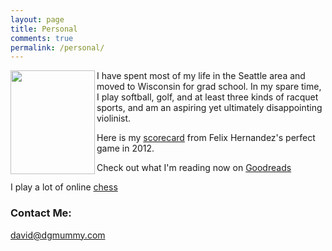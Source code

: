 ```yaml
---
layout: page
title: Personal
comments: true
permalink: /personal/
---
```


<img src = "{{ site.baseurl }}/images/hiking_small.png" align="left" width = "135" height = "166">
I have spent most of my life in the Seattle area and moved to Wisconsin for grad school. In my spare time, I play softball, golf, and at least three kinds of racquet sports, and am an aspiring yet ultimately disappointing violinist.

Here is my <a href="{{ site.baseurl }}/images/felix_perfect_visitors.jpg">scorecard</a> from Felix Hernandez's perfect game in 2012.

Check out what I'm reading now on <a href = "bit.ly/2MY7sMM">Goodreads</a>

I play a lot of online <a href ="https://lichess.org/@/mummydg">chess</a>
### Contact Me:

[david@dgmummy.com](mailto:david@dgmummy)
